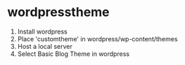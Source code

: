 # wordpresstheme
1. Install wordpress
2. Place 'customtheme' in wordpress/wp-content/themes
3. Host a local server
4. Select Basic Blog Theme in wordpress